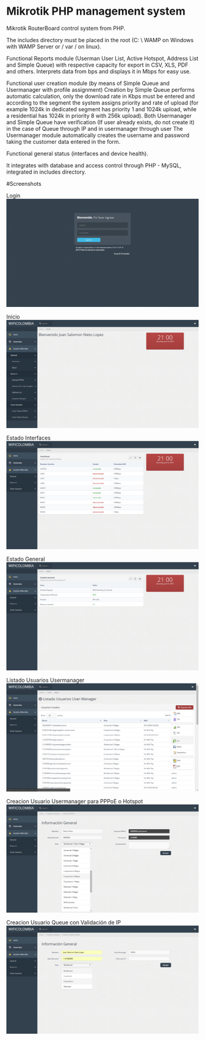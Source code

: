# Mikrotik PHP management system

Mikrotik RouterBoard control system from PHP.

The includes directory must be placed in the root (C: \ WAMP on Windows with WAMP Server or / var / on linux).

Functional Reports module (Userman User List, Active Hotspot, Address List and Simple Queue) with respective capacity for export in CSV, XLS, PDF and others. Interprets data from bps and displays it in Mbps for easy use.

Functional user creation module (by means of Simple Queue and Usermanager with profile assignment) Creation by Simple Queue performs automatic calculation, only the download rate in Kbps must be entered and according to the segment the system assigns priority and rate of upload (for example 1024k in dedicated segment has priority 1 and 1024k upload, while a residential has 1024k in priority 8 with 256k upload). Both Usermanager and Simple Queue have verification (If user already exists, do not create it) in the case of Queue through IP and in usermanager through user The Usermanager module automatically creates the username and password taking the customer data entered in the form.

Functional general status (interfaces and device health).

It integrates with database and access control through PHP - MySQL, integrated in includes directory.

#Screenshots

Login
![Alt text](img/review/uno.png "Login Sitio")

Inicio
![Alt text](img/review/dos.png "Inicio Sitio")

Estado Interfaces
![Alt text](img/review/tres.png "Estado Interfaces")

Estado General
![Alt text](img/review/cuatro.png "Estado General")

Listado Usuarios Usermanager
![Alt text](img/review/cinco.png "Lista Usermanager")

Creacion Usuario Usermanager para PPPoE o Hotspot
![Alt text](img/review/seis.png "Creacion Usermanager")

Creacion Usuario Queue con Validación de IP
![Alt text](img/review/siete.png "Creacion Usuario Queue")
